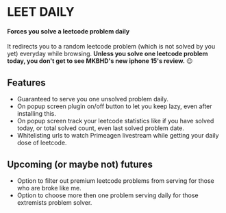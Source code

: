 # LEET DAILY


#### Forces you solve a leetcode problem daily

It redirects you to a random leetcode problem (which is not solved by you yet) everyday while browsing. **Unless you solve one leetcode problem today, you don't get to see MKBHD's new iphone 15's review.** 😉 

## Features

- Guaranteed to serve you one unsolved problem daily.
- On popup screen plugin on/off button to let you keep lazy, even after installing this.
- On popup screen track your leetcode statistics like if you have solved today, or total solved count, even last solved problem date.
- Whitelisting urls to watch Primeagen livestream while getting your daily dose of leetcode.

## Upcoming (or maybe not) futures

- Option to filter out premium leetcode problems from serving for those who are broke like me.
- Option to choose more then one problem serving daily for those extremists problem solver.